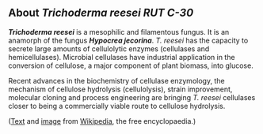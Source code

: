 About *Trichoderma reesei RUT C-30* 
-----------------------------------



***Trichoderma reesei*** is a mesophilic and filamentous fungus. It is
an anamorph of the fungus ***Hypocrea jecorina***. *T. reesei* has the
capacity to secrete large amounts of cellulolytic enzymes (cellulases
and hemicellulases). Microbial cellulases have industrial application in
the conversion of cellulose, a major component of plant biomass, into
glucose.

Recent advances in the biochemistry of cellulase enzymology, the
mechanism of cellulose hydrolysis (cellulolysis), strain improvement,
molecular cloning and process engineering are bringing *T. reesei*
cellulases closer to being a commercially viable route to cellulose
hydrolysis.

([Text](http://en.wikipedia.org/wiki/Trichoderma_reesei) and
[image](https://commons.wikimedia.org/wiki/File:Trichoderma.reesei.jpg)
from [Wikipedia](http://en.wikipedia.org/), the free encyclopaedia.)
